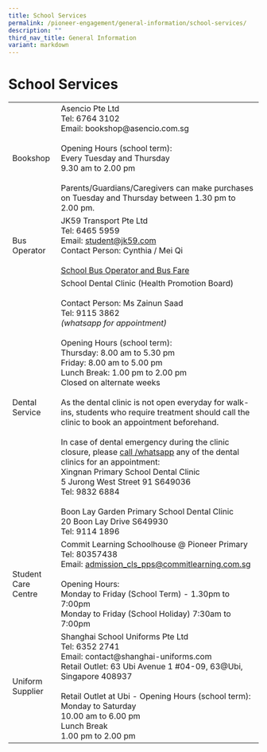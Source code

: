 ```yaml
---
title: School Services
permalink: /pioneer-engagement/general-information/school-services/
description: ""
third_nav_title: General Information
variant: markdown
---
```

# School Services

<table>
<tbody>
<tr>
<td>Bookshop</td>
<td>Asencio Pte Ltd <br>Tel: 6764 3102<br>Email: bookshop@asencio.com.sg<br><br>Opening Hours (school term):<br>Every Tuesday and Thursday<br>9.30 am to 2.00 pm<br><br>Parents/Guardians/Caregivers can make purchases on Tuesday and Thursday between 1.30 pm to 2.00 pm.</td>
</tr>
<tr>
<td>Bus Operator</td>
<td>JK59 Transport Pte Ltd<br>Tel: 6465 5959<br>Email: <a href="mailto:student@jk59.com">student@jk59.com</a><br>Contact Person: Cynthia / Mei Qi
<br><br>
<a target="_blank" href="/files/Attachments/bus_operator_2025.pdf">School Bus Operator and Bus Fare</a>
	
</td>
</tr>
<tr>
<td>Dental Service</td>
<td>School Dental Clinic (Health Promotion Board)<br><br>Contact Person: Ms Zainun Saad<br>Tel: 9115 3862<br><i>(whatsapp for appointment)</i><br><br>Opening Hours (school term):<br>Thursday: 8.00 am to 5.30 pm<br>Friday: 8.00 am to 5.00 pm <br>Lunch Break: 1.00 pm to 2.00 pm<br>Closed on alternate weeks<br><br>As the dental clinic is not open everyday for walk-ins, students who require treatment should call the clinic to book an appointment beforehand.
	<br>
	<br>
	In case of dental emergency during the clinic closure, please <u>call /whatsapp</u> any of the dental clinics for an appointment: <br>
	Xingnan Primary School Dental Clinic<br>
	5 Jurong West Street 91 S649036<br>
	Tel: 9832 6884
<br>
	<br>
	Boon Lay Garden Primary School Dental Clinic<br>
	20 Boon Lay Drive S649930<br>
	Tel: 9114 1896</td>
</tr>
<tr>
<td>Student Care Centre</td>
<td>Commit Learning Schoolhouse @ Pioneer Primary<br>Tel: 80357438<br>Email: <a href="mailto:admission_cls_pps@commitlearning.com.sg">admission_cls_pps@commitlearning.com.sg</a><br><br>Opening Hours: <br> Monday to Friday (School Term) - 1.30pm to 7:00pm<br>Monday to Friday (School Holiday) 7:30am to 7:00pm</td>
</tr>
<tr>
<td>Uniform Supplier</td>
<td>Shanghai School Uniforms Pte Ltd<br>Tel: 6352 2741<br>Email: contact@shanghai-uniforms.com<br>Retail Outlet: 63 Ubi Avenue 1 #04-09, 63@Ubi, Singapore 408937<br><br>Retail Outlet at Ubi - Opening Hours (school term): <br>Monday to Saturday<br>10.00 am to 6.00 pm<br>Lunch Break<br>1.00 pm to 2.00 pm</td>
</tr>
</tbody>
</table>